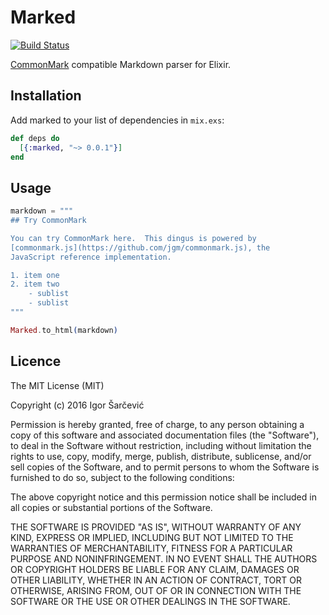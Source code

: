 # Marked

[![Build Status](https://semaphoreci.com/api/v1/projects/23666953-4757-4fcc-9188-2812cc8a5d8a/655721/badge.svg)](https://semaphoreci.com/shiroyasha/marked)

[CommonMark](http://commonmark.org/) compatible Markdown parser for Elixir.

## Installation

Add marked to your list of dependencies in `mix.exs`:

``` elixir
def deps do
  [{:marked, "~> 0.0.1"}]
end
```

## Usage

``` elixir
markdown = """
## Try CommonMark

You can try CommonMark here.  This dingus is powered by
[commonmark.js](https://github.com/jgm/commonmark.js), the
JavaScript reference implementation.

1. item one
2. item two
    - sublist
    - sublist
"""

Marked.to_html(markdown)
```

## Licence

The MIT License (MIT)

Copyright (c) 2016 Igor Šarčević

Permission is hereby granted, free of charge, to any person obtaining a copy
of this software and associated documentation files (the "Software"), to deal
in the Software without restriction, including without limitation the rights
to use, copy, modify, merge, publish, distribute, sublicense, and/or sell
copies of the Software, and to permit persons to whom the Software is
furnished to do so, subject to the following conditions:

The above copyright notice and this permission notice shall be included in all
copies or substantial portions of the Software.

THE SOFTWARE IS PROVIDED "AS IS", WITHOUT WARRANTY OF ANY KIND, EXPRESS OR
IMPLIED, INCLUDING BUT NOT LIMITED TO THE WARRANTIES OF MERCHANTABILITY,
FITNESS FOR A PARTICULAR PURPOSE AND NONINFRINGEMENT. IN NO EVENT SHALL THE
AUTHORS OR COPYRIGHT HOLDERS BE LIABLE FOR ANY CLAIM, DAMAGES OR OTHER
LIABILITY, WHETHER IN AN ACTION OF CONTRACT, TORT OR OTHERWISE, ARISING FROM,
OUT OF OR IN CONNECTION WITH THE SOFTWARE OR THE USE OR OTHER DEALINGS IN THE
SOFTWARE.
